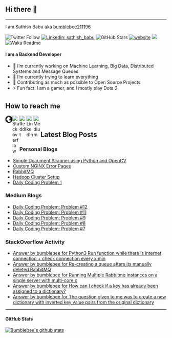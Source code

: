 ## Hi there 👋
---
I am Sathish Babu aka [bumblebee211196][website]

![Twitter Follow](https://img.shields.io/twitter/follow/bumblebee2196?label=Follow)
[![Linkedin: sathish_babu](https://img.shields.io/badge/-SathishBabu-blue?style=flat-square&logo=Linkedin&logoColor=white&link=https://www.linkedin.com/in/sathish-babu-subramaniam-815909120/)](https://www.linkedin.com/in/sathish-babu-subramaniam-815909120/)
![GitHub Stars](https://img.shields.io/github/stars/bumblebee211196?style=social)
[![website](https://img.shields.io/badge/Website-46a2f1.svg?&style=flat-square&logo=Google-Chrome&logoColor=white&link=https://bumblebee2196.netlify.app/)](https://bumblebee2196.netlify.app/)
![](https://visitor-badge.glitch.me/badge?page_id=bumblebee211196.bumblebee211196)
![Waka Readme](https://github.com/anmol098/anmol098/workflows/Waka%20Readme/badge.svg)

#### I am a Backend Developer

- 🔭 I’m currently working on Machine Learning, Big Data, Distributed Systems and Message Queues
- 🌱 I’m currently trying to learn everything
- 🥅 Contributing as much as possible to Open Source Projects
- ⚡ Fun fact: I am a gamer, and I mostly play Dota 2

## How to reach me

[<img align="left" alt="https://bumblebee2196.netlify.app/" width="22px" src="https://raw.githubusercontent.com/iconic/open-iconic/master/svg/globe.svg" />][website]
[<img align="left" alt="Stackoverflow" width="22px" src="https://cdn.jsdelivr.net/npm/simple-icons@v3/icons/stackoverflow.svg" />][stackoverflow]
[<img align="left" alt="Reddit" width="22px" src="https://cdn.jsdelivr.net/npm/simple-icons@v3/icons/reddit.svg" />][reddit]
[<img align="left" alt="LinkedIn" width="22px" src="https://cdn.jsdelivr.net/npm/simple-icons@v3/icons/linkedin.svg" />][linkedin]
[<img align="left" alt="Medium" width="22px" src="https://cdn.jsdelivr.net/npm/simple-icons@v3/icons/medium.svg" />][medium]

<br />

## Latest Blog Posts

### Personal Blogs
<!-- BLOG:START -->
- [Simple Document Scanner using Python and OpenCV](https://bumblebee2196.netlify.app/simple-document-scanner/)
- [Custom NGINX Error Pages](https://bumblebee2196.netlify.app/custom-nginx-error-pages/)
- [RabbitMQ](https://bumblebee2196.netlify.app/rabbitmq/)
- [Hadoop Cluster Setup](https://bumblebee2196.netlify.app/hadoop-cluster-setup/)
- [Daily Coding Problem 1](https://bumblebee2196.netlify.app/daily-coding-problem-1/)
<!-- BLOG:END -->

### Medium Blogs
<!-- MEDIUM:START -->
- [Daily Coding Problem: Problem #12](https://medium.com/dev-genius/daily-coding-problem-problem-12-8056960a3b61?source=rss-1aaaf8ec0f1d------2)
- [Daily Coding Problem: Problem #11](https://medium.com/dev-genius/daily-coding-problem-problem-11-3452b3a63ddb?source=rss-1aaaf8ec0f1d------2)
- [Daily Coding Problem: Problem #9](https://medium.com/dev-genius/daily-coding-problem-problem-9-b5fcb2f564b6?source=rss-1aaaf8ec0f1d------2)
- [Daily Coding Problem: Problem #8](https://medium.com/dev-genius/daily-coding-problem-problem-8-ec735fee5471?source=rss-1aaaf8ec0f1d------2)
- [Daily Coding Problem: Problem #7](https://medium.com/dev-genius/daily-coding-problem-problem-7-d2dc3bbf7c30?source=rss-1aaaf8ec0f1d------2)
<!-- MEDIUM:END -->

### StackOverflow Activity
<!-- STACKOVERFLOW:START -->
- [Answer by bumblebee for Python3 Run function while there is internet connection + check connection every x min](https://stackoverflow.com/questions/64237016/python3-run-function-while-there-is-internet-connection-check-connection-every/64238337#64238337)
- [Answer by bumblebee for Re-creating a queue afters its manually deleted RabbitMQ](https://stackoverflow.com/questions/62823785/re-creating-a-queue-afters-its-manually-deleted-rabbitmq/62828236#62828236)
- [Answer by bumblebee for Running Multiple Rabbitmq instances on a single server with multi-core c](https://stackoverflow.com/questions/62674403/running-multiple-rabbitmq-instances-on-a-single-server-with-multi-core-c/62708404#62708404)
- [Answer by bumblebee for How can I check if a key has already been assigned to a dictionary?](https://stackoverflow.com/questions/62317448/how-can-i-check-if-a-key-has-already-been-assigned-to-a-dictionary/62317515#62317515)
- [Answer by bumblebee for The question given to me was to create a new dictionary with inverted key value pairs from the original dictionary](https://stackoverflow.com/questions/62295474/the-question-given-to-me-was-to-create-a-new-dictionary-with-inverted-key-value/62295702#62295702)
<!-- STACKOVERFLOW:END -->

---

#### GitHub Stats

[![Bumblebee's github stats](https://github-readme-stats.vercel.app/api?username=bumblebee211196&show_icons=true)](https://github.com/anuraghazra/github-readme-stats)


[website]: https://bumblebee2196.netlify.app/
[stackoverflow]: https://stackoverflow.com/users/6506040/bumblebee?tab=profile
[reddit]: https://www.reddit.com/user/bumblebee2196
[linkedin]: https://www.linkedin.com/in/sathish-babu-subramaniam-815909120/
[medium]: https://medium.com/@sathishbabu96n
